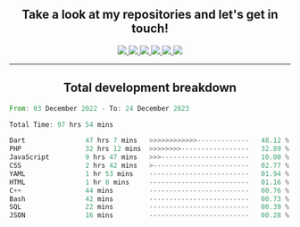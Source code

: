 <h2 align="center">
  Take a look at my repositories and let's get in touch!
</h2>
<p align="center">
  <a href= "">
    <img src="https://img.icons8.com/material-outlined/30/689d6a/facebook.png"/>
  </a>
  <a href= "">
    <img src="https://img.icons8.com/material-outlined/30/689d6a/instagram.png"/>
  </a>
  <a href= "">
    <img src="https://img.icons8.com/material-outlined/30/689d6a/linkedin.png"/>
  </a>
  <a href= "">
    <img src="https://img.icons8.com/material-outlined/30/689d6a/twitter.png"/>
  </a>
  <a href= "">
    <img src="https://img.icons8.com/material-outlined/30/689d6a/geography.png"/>
  </a>
  <a href="">
    <img src="https://img.icons8.com/material-outlined/30/689d6a/email.png"/>
  </a>
</p>

---

<h2 align="center">Total development breakdown</h2>

<p align="center">
<!--START_SECTION:waka-->

```rust
From: 03 December 2022 - To: 24 December 2023

Total Time: 97 hrs 54 mins

Dart               47 hrs 7 mins   >>>>>>>>>>>>-------------   48.12 %
PHP                32 hrs 12 mins  >>>>>>>>-----------------   32.89 %
JavaScript         9 hrs 47 mins   >>>----------------------   10.00 %
CSS                2 hrs 42 mins   >------------------------   02.77 %
YAML               1 hr 53 mins    -------------------------   01.94 %
HTML               1 hr 8 mins     -------------------------   01.16 %
C++                44 mins         -------------------------   00.76 %
Bash               42 mins         -------------------------   00.73 %
SQL                22 mins         -------------------------   00.39 %
JSON               16 mins         -------------------------   00.28 %
```

<!--END_SECTION:waka-->
</p>

